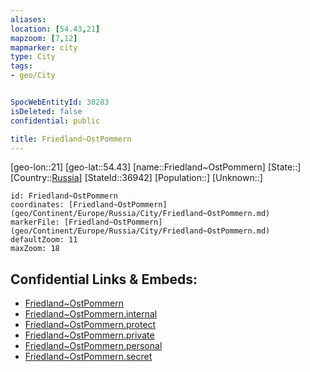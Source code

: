 ```yaml
---
aliases: 
location: [54.43,21]
mapzoom: [7,12] 
mapmarker: city 
type: City
tags:
- geo/City


SpocWebEntityId: 30283
isDeleted: false
confidential: public

title: Friedland~OstPommern
---
```

[geo-lon::21]
[geo-lat::54.43]
[name::Friedland~OstPommern]
[State::]
[Country::[Russia](geo/Continent/Europe/Russia.md)]
[StateId::36942]
[Population::]
[Unknown::]


```leaflet
id: Friedland~OstPommern
coordinates: [Friedland~OstPommern](geo/Continent/Europe/Russia/City/Friedland~OstPommern.md)
markerFile: [Friedland~OstPommern](geo/Continent/Europe/Russia/City/Friedland~OstPommern.md)
defaultZoom: 11 
maxZoom: 18
```


## Confidential Links & Embeds: 
- [Friedland~OstPommern](../../../../../../_public/geo/Continent/Europe/Russia/City/Friedland~OstPommern.md) 
- [Friedland~OstPommern.internal](../../../../../../_internal/geo/Continent/Europe/Russia/City/Friedland~OstPommern.internal.md) 
- [Friedland~OstPommern.protect](../../../../../../_protect/geo/Continent/Europe/Russia/City/Friedland~OstPommern.protect.md) 
- [Friedland~OstPommern.private](../../../../../../_private/geo/Continent/Europe/Russia/City/Friedland~OstPommern.private.md) 
- [Friedland~OstPommern.personal](../../../../../../_personal/geo/Continent/Europe/Russia/City/Friedland~OstPommern.personal.md) 
- [Friedland~OstPommern.secret](../../../../../../_secret/geo/Continent/Europe/Russia/City/Friedland~OstPommern.secret.md) 
